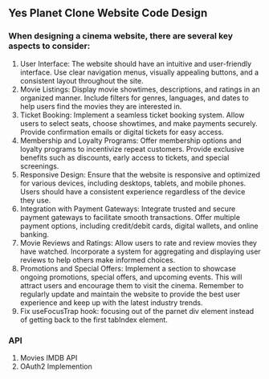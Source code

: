 ## Yes Planet Clone Website Code Design

### When designing a cinema website, there are several key aspects to consider:

1. User Interface: The website should have an intuitive and user-friendly interface. Use clear navigation menus, visually appealing buttons, and a consistent layout throughout the site.
2. Movie Listings: Display movie showtimes, descriptions, and ratings in an organized manner. Include filters for genres, languages, and dates to help users find the movies they are interested in.
3. Ticket Booking: Implement a seamless ticket booking system. Allow users to select seats, choose showtimes, and make payments securely. Provide confirmation emails or digital tickets for easy access.
4. Membership and Loyalty Programs: Offer membership options and loyalty programs to incentivize repeat customers. Provide exclusive benefits such as discounts, early access to tickets, and special screenings.
5. Responsive Design: Ensure that the website is responsive and optimized for various devices, including desktops, tablets, and mobile phones. Users should have a consistent experience regardless of the device they use.
6. Integration with Payment Gateways: Integrate trusted and secure payment gateways to facilitate smooth transactions. Offer multiple payment options, including credit/debit cards, digital wallets, and online banking.
7. Movie Reviews and Ratings: Allow users to rate and review movies they have watched. Incorporate a system for aggregating and displaying user reviews to help others make informed choices.
8. Promotions and Special Offers: Implement a section to showcase ongoing promotions, special offers, and upcoming events. This will attract users and encourage them to visit the cinema.
   Remember to regularly update and maintain the website to provide the best user experience and keep up with the latest industry trends.
9. Fix useFocusTrap hook: focusing out of the parnet div element instead of getting back to the first tabIndex element.

### API

1. Movies IMDB API
2. OAuth2 Implemention
